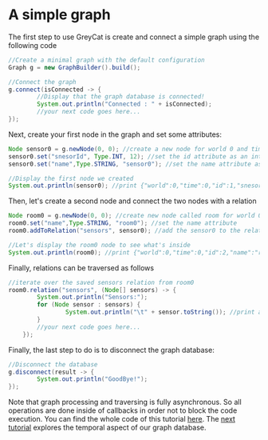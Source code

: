 # A simple graph

The first step to use GreyCat is create and connect a simple graph using the following code

```java
//Create a minimal graph with the default configuration
Graph g = new GraphBuilder().build();

//Connect the graph
g.connect(isConnected -> {
		//Display that the graph database is connected!
		System.out.println("Connected : " + isConnected);
		//your next code goes here...
});
```

Next, create your first node in the graph and set some attributes:

```java
Node sensor0 = g.newNode(0, 0); //create a new node for world 0 and time 0
sensor0.set("snesorId", Type.INT, 12); //set the id attribute as an integer
sensor0.set("name",Type.STRING, "sensor0"); //set the name attribute as a string

//Display the first node we created
System.out.println(sensor0); //print {"world":0,"time":0,"id":1,"snesorId":12,"name":"sensor0"}
```

Then, let's create a second node and connect the two nodes with a relation

```java
Node room0 = g.newNode(0, 0); //create new node called room for world 0 and time 0
room0.set("name",Type.STRING, "room0"); //set the name attribute
room0.addToRelation("sensors", sensor0); //add the sensor0 to the relation sensors of room0

//Let's display the room0 node to see what's inside
System.out.println(room0); //print {"world":0,"time":0,"id":2,"name":"room0","sensors":[1]}
```

Finally, relations can be traversed as follows

```java
//iterate over the saved sensors relation from room0
room0.relation("sensors", (Node[] sensors) -> {
		System.out.println("Sensors:");
		for (Node sensor : sensors) {
				System.out.println("\t" + sensor.toString()); //print all the sensor in the room
		}
		//your next code goes here...
	});
```


Finally, the last step to do is to disconnect the graph database:
```java
//Disconnect the database
g.disconnect(result -> {
		System.out.println("GoodBye!");
});
```

Note that graph processing and traversing is fully asynchronous. So all operations are done inside of callbacks in order not to block the code execution. You can find the whole code of this tutorial [here](https://github.com/datathings/greycat-samples/blob/master/src/main/java/greycat/samples/Minimal.java). The [next tutorial](temporal.md) explores the temporal aspect of our graph database.
